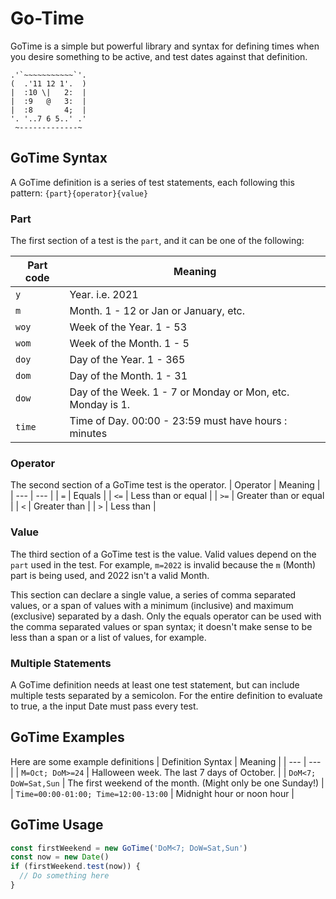 # Go-Time

GoTime is a simple but powerful library and syntax for defining times when you desire something to be active, and test dates against that definition.

```
.'`~~~~~~~~~~~`'.
(  .'11 12 1'.  )
|  :10 \|   2:  |
|  :9   @   3:  |
|  :8       4;  |
'. '..7 6 5..' .'
 ~-------------~
```

## GoTime Syntax

A GoTime definition is a series of test statements, each following this pattern: `{part}{operator}{value}`

### Part

The first section of a test is the `part`, and it can be one of the following:

| Part code | Meaning                                                    |
| --------- | ---------------------------------------------------------- |
| `y`       | Year. i.e. 2021                                            |
| `m`       | Month. 1 - 12 or Jan or January, etc.                      |
| `woy`     | Week of the Year. 1 - 53                                   |
| `wom`     | Week of the Month. 1 - 5                                   |
| `doy`     | Day of the Year. 1 - 365                                   |
| `dom`     | Day of the Month. 1 - 31                                   |
| `dow`     | Day of the Week. 1 - 7 or Monday or Mon, etc. Monday is 1. |
| `time`    | Time of Day. 00:00 - 23:59 must have hours : minutes       |

### Operator

The second section of a GoTime test is the operator.
| Operator | Meaning |
| --- | --- |
| `=` | Equals |
| `<=` | Less than or equal |
| `>=` | Greater than or equal |
| `<` | Greater than |
| `>` | Less than |

### Value

The third section of a GoTime test is the value. Valid values depend on the `part` used in the test. For example, `m=2022` is invalid because the `m` (Month) part is being used, and 2022 isn't a valid Month.

This section can declare a single value, a series of comma separated values, or a span of values with a minimum (inclusive) and maximum (exclusive) separated by a dash. Only the equals operator can be used with the comma separated values or span syntax; it doesn't make sense to be less than a span or a list of values, for example.

### Multiple Statements

A GoTime definition needs at least one test statement, but can include multiple tests separated by a semicolon. For the entire definition to evaluate to true, a the input Date must pass every test.

## GoTime Examples

Here are some example definitions
| Definition Syntax | Meaning |
| --- | --- |
| `M=Oct; DoM>=24` | Halloween week. The last 7 days of October. |
| `DoM<7; DoW=Sat,Sun` | The first weekend of the month. (Might only be one Sunday!) |
| `Time=00:00-01:00; Time=12:00-13:00` | Midnight hour or noon hour |

## GoTime Usage

```typescript
const firstWeekend = new GoTime('DoM<7; DoW=Sat,Sun')
const now = new Date()
if (firstWeekend.test(now)) {
  // Do something here
}
```
